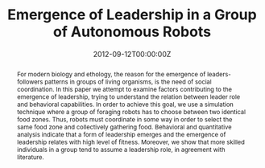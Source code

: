 ---
abstract: For modern biology and ethology, the reason for the emergence of leaders-followers patterns in groups of living organisms, is the need of social coordination. In this paper we attempt to examine factors contributing to the emergence of leadership, trying to understand the relation between leader role and behavioral capabilities. In order to achieve this goal, we use a simulation technique where a group of foraging robots has to choose between two identical food zones. Thus, robots must coordinate in some way in order to select the same food zone and collectively gathering food. Behavioral and quantitative analysis indicate that a form of leadership emerges and the emergence of leadership relates with high level of fitness. Moreover, we show that more skilled individuals in a group tend to assume a leadership role, in agreement with literature.
authors:
- Francesco Pugliese
- admin
- Orazio Miglino
- Davide Marocco
date: "2012-09-12T00:00:00Z"
doi: ""
featured: false
image:
  caption: ""
  focal_point: ""
  preview_only: false
links:
#- name: Link to published version
#  url: http://ieeexplore.ieee.org/xpl/articleDetails.jsp?arnumber=6691663
# - name: OSF repository
#  url: http://osf.io/fjkze/


publication: Pugliese F., Acerbi A., Miglino O., Marocco D. (2012), Emergence of Leadership in a Group of Autonomous Robots, in *Proceedings of the Post-Graduate Conference on Robotics and Development of Cognition*, pp. 36 – 39
publication_short: In *Proceedings of the Post-Graduate Conference on Robotics and Development of Cognition*, pp. 36 – 39
publication_types: ['paper-conference']


publishDate: "2012-09-12T00:00:00Z"
slides: ""
summary: ""

tags:
# - digital media and cultural evolution
# - cultural evolution and cultural attraction 
# - Quantitative analysis of large scale cultural data
- individual-based models of cultural evolution

title: "Emergence of Leadership in a Group of Autonomous Robots"
url_code: ""
url_dataset: ""
url_pdf: files/CP_2012_leadership.pdf
url_poster: ""
url_project: ""
url_slides: ""
url_source: ""
url_video: ""
---